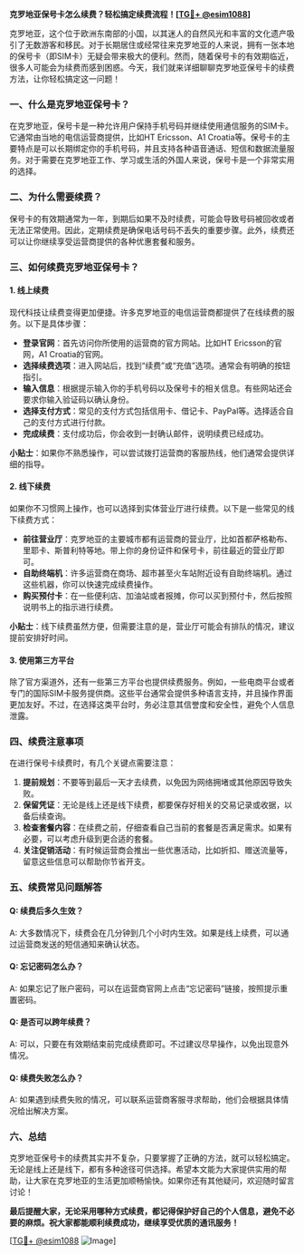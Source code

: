 **克罗地亚保号卡怎么续费？轻松搞定续费流程！[[TG💪+ @esim1088](https://t.me/s/esim1088)]**

克罗地亚，这个位于欧洲东南部的小国，以其迷人的自然风光和丰富的文化遗产吸引了无数游客和移民。对于长期居住或经常往来克罗地亚的人来说，拥有一张本地的保号卡（即SIM卡）无疑会带来极大的便利。然而，随着保号卡的有效期临近，很多人可能会为续费而感到困惑。今天，我们就来详细聊聊克罗地亚保号卡的续费方法，让你轻松搞定这一问题！

### 一、什么是克罗地亚保号卡？

在克罗地亚，保号卡是一种允许用户保持手机号码并继续使用通信服务的SIM卡。它通常由当地的电信运营商提供，比如HT Ericsson、A1 Croatia等。保号卡的主要特点是可以长期绑定你的手机号码，并且支持各种语音通话、短信和数据流量服务。对于需要在克罗地亚工作、学习或生活的外国人来说，保号卡是一个非常实用的选择。

### 二、为什么需要续费？

保号卡的有效期通常为一年，到期后如果不及时续费，可能会导致号码被回收或者无法正常使用。因此，定期续费是确保电话号码不丢失的重要步骤。此外，续费还可以让你继续享受运营商提供的各种优惠套餐和服务。

### 三、如何续费克罗地亚保号卡？

#### 1. **线上续费**
   现代科技让续费变得更加便捷。许多克罗地亚的电信运营商都提供了在线续费的服务。以下是具体步骤：

   - **登录官网**：首先访问你所使用的运营商的官方网站。比如HT Ericsson的官网，A1 Croatia的官网。
   - **选择续费选项**：进入网站后，找到“续费”或“充值”选项。通常会有明确的按钮指引。
   - **输入信息**：根据提示输入你的手机号码以及保号卡的相关信息。有些网站还会要求你输入验证码以确认身份。
   - **选择支付方式**：常见的支付方式包括信用卡、借记卡、PayPal等。选择适合自己的支付方式进行付款。
   - **完成续费**：支付成功后，你会收到一封确认邮件，说明续费已经成功。

   **小贴士**：如果你不熟悉操作，可以尝试拨打运营商的客服热线，他们通常会提供详细的指导。

#### 2. **线下续费**
   如果你不习惯网上操作，也可以选择到实体营业厅进行续费。以下是一些常见的线下续费方式：

   - **前往营业厅**：克罗地亚的主要城市都有运营商的营业厅，比如首都萨格勒布、里耶卡、斯普利特等地。带上你的身份证件和保号卡，前往最近的营业厅即可。
   - **自助终端机**：许多运营商在商场、超市甚至火车站附近设有自助终端机。通过这些机器，你可以快速完成续费操作。
   - **购买预付卡**：在一些便利店、加油站或者报摊，你可以买到预付卡，然后按照说明书上的指示进行续费。

   **小贴士**：线下续费虽然方便，但需要注意的是，营业厅可能会有排队的情况，建议提前安排好时间。

#### 3. **使用第三方平台**
   除了官方渠道外，还有一些第三方平台也提供续费服务。例如，一些电商平台或者专门的国际SIM卡服务提供商。这些平台通常会提供多种语言支持，并且操作界面更加友好。不过，在选择这类平台时，务必注意其信誉度和安全性，避免个人信息泄露。

### 四、续费注意事项

在进行保号卡续费时，有几个关键点需要注意：

1. **提前规划**：不要等到最后一天才去续费，以免因为网络拥堵或其他原因导致失败。
2. **保留凭证**：无论是线上还是线下续费，都要保存好相关的交易记录或收据，以备后续查询。
3. **检查套餐内容**：在续费之前，仔细查看自己当前的套餐是否满足需求。如果有必要，可以考虑升级到更合适的套餐。
4. **关注促销活动**：有时候运营商会推出一些优惠活动，比如折扣、赠送流量等，留意这些信息可以帮助你节省开支。

### 五、续费常见问题解答

#### Q: 续费后多久生效？
A: 大多数情况下，续费会在几分钟到几个小时内生效。如果是线上续费，可以通过运营商发送的短信通知来确认状态。

#### Q: 忘记密码怎么办？
A: 如果忘记了账户密码，可以在运营商官网上点击“忘记密码”链接，按照提示重置密码。

#### Q: 是否可以跨年续费？
A: 可以，只要在有效期结束前完成续费即可。不过建议尽早操作，以免出现意外情况。

#### Q: 续费失败怎么办？
A: 如果遇到续费失败的情况，可以联系运营商客服寻求帮助，他们会根据具体情况给出解决方案。

### 六、总结

克罗地亚保号卡的续费其实并不复杂，只要掌握了正确的方法，就可以轻松搞定。无论是线上还是线下，都有多种途径可供选择。希望本文能为大家提供实用的帮助，让大家在克罗地亚的生活更加顺畅愉快。如果你还有其他疑问，欢迎随时留言讨论！

**最后提醒大家，无论采用哪种方式续费，都记得保护好自己的个人信息，避免不必要的麻烦。祝大家都能顺利续费成功，继续享受优质的通讯服务！**

[[TG💪+ @esim1088](https://t.me/s/esim1088) ![Image](https://i.postimg.cc/4NQfJmqS/Snipaste-2025-05-13-00-14-12.png)]